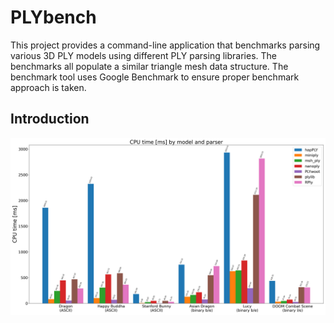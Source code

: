 PLYbench
========

This project provides a command-line application that benchmarks parsing various 3D PLY models using different PLY parsing libraries. The benchmarks all populate a similar triangle mesh data structure. The benchmark tool uses Google Benchmark to ensure proper benchmark approach is taken.

Introduction
------------

![CPU times](assets/cpu_times.png "Title")
